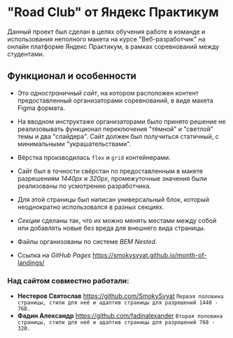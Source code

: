# "Road Club" от Яндекс Практикум

Данный проект был сделан в целях обучения работе в команде и использования неполного макета на курсе "Веб-разработчик" на онлайн платформе Яндекс Практикум, в рамках соревнований между студентами.

## Функционал и особенности

* Это *одностраничный сайт*, на котором расположен контент предоставленный организаторами соревнований, в виде макета Figma формата.

* На вводном инструктаже организаторами было принято решение не реализовывать функционал переключения "тёмной" и "светлой" темы и два "слайдера". Сайт должен был получиться статичный, с минимальными "украшательствами".

* Вёрстка производилась ```flex``` и ```grid``` контейнерами.

* Сайт был в точности свёрстан по предоставленным в макете разрешениям *1440рх* и *320рх*, промежуточные значения были реализованы по усмотрению разработчика.

* Для этой страницы был написан универсальный блок, который неоднократно использовался в разных секциях.

* *Секции* сделаны так, что их можно менять местами между собой или добавлять новые без вреда для внешнего вида страницы.

* Файлы организованы по системе *BEM Nested*.

* Ссылка на *GitHub Pages* https://smokysvyat.github.io/month-of-landings/

### Над сайтом совместно работали: 
* **Нестеров Святослав** https://github.com/SmokySvyat
                 ```Первая половина страницы, стили для неё и адаптив страницы для разрешений 1440 - 768.```
* **Фадин Александр** https://github.com/fadinalexander ```Вторая половина страницы, стили для неё и адаптив страницы для разрешений 768 - 320.```
